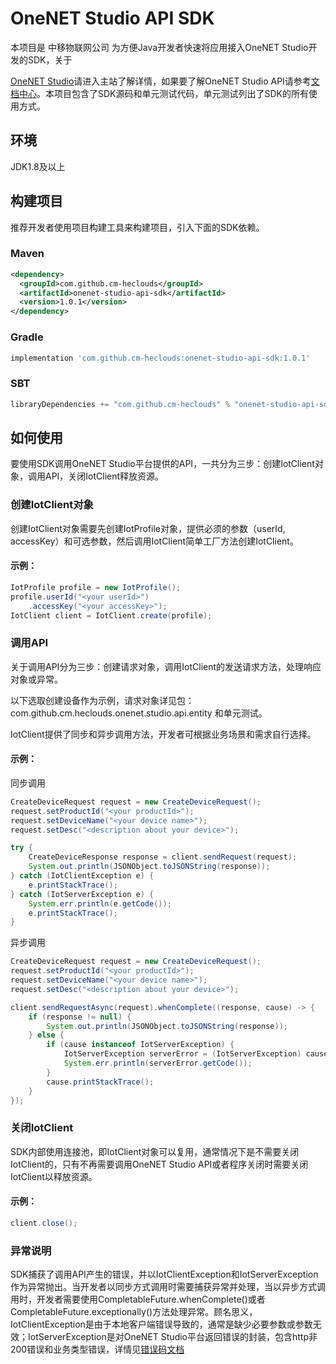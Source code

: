 # OneNET Studio API SDK 

本项目是 中移物联网公司 为方便Java开发者快速将应用接入OneNET Studio开发的SDK，关于

[OneNET Studio](https://open.iot.10086.cn/studio)请进入主站了解详情，如果要了解OneNET Studio API请参考[文档中心](https://open.iot.10086.cn/doc/iot_platform/book/api/introduce.html)。本项目包含了SDK源码和单元测试代码，单元测试列出了SDK的所有使用方式。

## 环境

JDK1.8及以上

## 构建项目

推荐开发者使用项目构建工具来构建项目，引入下面的SDK依赖。

### Maven

```xml
<dependency>
  <groupId>com.github.cm-heclouds</groupId>
  <artifactId>onenet-studio-api-sdk</artifactId>
  <version>1.0.1</version>
</dependency>
```

### Gradle

```groovy
implementation 'com.github.cm-heclouds:onenet-studio-api-sdk:1.0.1'
```

### SBT

```scala
libraryDependencies += "com.github.cm-heclouds" % "onenet-studio-api-sdk" % "1.0.1"
```

## 如何使用

要使用SDK调用OneNET Studio平台提供的API，一共分为三步：创建IotClient对象，调用API，关闭IotClient释放资源。

### 创建IotClient对象

创建IotClient对象需要先创建IotProfile对象，提供必须的参数（userId, accessKey）和可选参数，然后调用IotClient简单工厂方法创建IotClient。

#### 示例：

```java
IotProfile profile = new IotProfile();
profile.userId("<your userId>")
    .accessKey("<your accessKey>");
IotClient client = IotClient.create(profile);
```

### 调用API

关于调用API分为三步：创建请求对象，调用IotClient的发送请求方法，处理响应对象或异常。

以下选取创建设备作为示例，请求对象详见包：com.github.cm.heclouds.onenet.studio.api.entity 和单元测试。

IotClient提供了同步和异步调用方法，开发者可根据业务场景和需求自行选择。

#### 示例：

同步调用

```java
CreateDeviceRequest request = new CreateDeviceRequest();
request.setProductId("<your productId>");
request.setDeviceName("<your device name>");
request.setDesc("<description about your device>");

try {
    CreateDeviceResponse response = client.sendRequest(request);
    System.out.println(JSONObject.toJSONString(response));
} catch (IotClientException e) {
    e.printStackTrace();
} catch (IotServerException e) {
    System.err.println(e.getCode());
    e.printStackTrace();
}
```

异步调用

```java
CreateDeviceRequest request = new CreateDeviceRequest();
request.setProductId("<your productId>");
request.setDeviceName("<your device name>");
request.setDesc("<description about your device>");

client.sendRequestAsync(request).whenComplete((response, cause) -> {
    if (response != null) {
        System.out.println(JSONObject.toJSONString(response));
    } else {
        if (cause instanceof IotServerException) {
            IotServerException serverError = (IotServerException) cause;
            System.err.println(serverError.getCode());
        }
        cause.printStackTrace();
    }
});
```

### 关闭IotClient

SDK内部使用连接池，即IotClient对象可以复用，通常情况下是不需要关闭IotClient的，只有不再需要调用OneNET Studio API或者程序关闭时需要关闭IotClient以释放资源。

#### 示例：

```java
client.close();
```

### 异常说明

SDK捕获了调用API产生的错误，并以IotClientException和IotServerException作为异常抛出。当开发者以同步方式调用时需要捕获异常并处理，当以异步方式调用时，开发者需要使用CompletableFuture.whenComplete()或者CompletableFuture.exceptionally()方法处理异常。顾名思义，IotClientException是由于本地客户端错误导致的，通常是缺少必要参数或参数无效；IotServerException是对OneNET Studio平台返回错误的封装，包含http非200错误和业务类型错误，详情见[错误码文档](https://open.iot.10086.cn/doc/iot_platform/book/api/code.html)